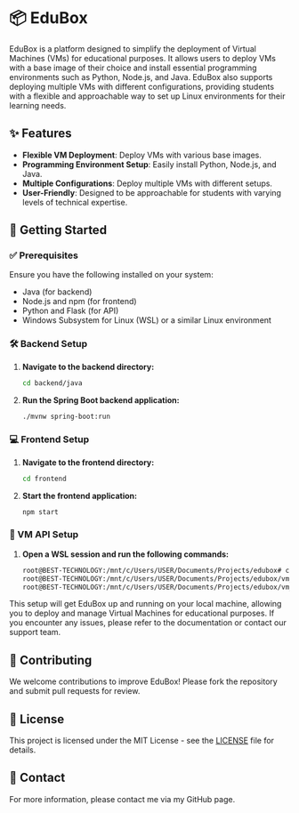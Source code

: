 # 📦 EduBox

EduBox is a platform designed to simplify the deployment of Virtual Machines (VMs) for educational purposes. It allows users to deploy VMs with a base image of their choice and install essential programming environments such as Python, Node.js, and Java. EduBox also supports deploying multiple VMs with different configurations, providing students with a flexible and approachable way to set up Linux environments for their learning needs.

## ✨ Features
- **Flexible VM Deployment**: Deploy VMs with various base images.
- **Programming Environment Setup**: Easily install Python, Node.js, and Java.
- **Multiple Configurations**: Deploy multiple VMs with different setups.
- **User-Friendly**: Designed to be approachable for students with varying levels of technical expertise.

## 🚀 Getting Started

### ✅ Prerequisites
Ensure you have the following installed on your system:
- Java (for backend)
- Node.js and npm (for frontend)
- Python and Flask (for API)
- Windows Subsystem for Linux (WSL) or a similar Linux environment

### 🛠 Backend Setup
1. **Navigate to the backend directory:**
    ```sh
    cd backend/java
    ```
2. **Run the Spring Boot backend application:**
    ```sh
    ./mvnw spring-boot:run
    ```

### 💻 Frontend Setup
1. **Navigate to the frontend directory:**
    ```sh
    cd frontend
    ```
2. **Start the frontend application:**
    ```sh
    npm start
    ```

### 🔧 VM API Setup
1. **Open a WSL session and run the following commands:**
    ```sh
    root@BEST-TECHNOLOGY:/mnt/c/Users/USER/Documents/Projects/edubox# cd vm_backend
    root@BEST-TECHNOLOGY:/mnt/c/Users/USER/Documents/Projects/edubox/vm_backend# cd Api
    root@BEST-TECHNOLOGY:/mnt/c/Users/USER/Documents/Projects/edubox/vm_backend/Api# flask --app api.py run --host=0.0.0.0
    ```

This setup will get EduBox up and running on your local machine, allowing you to deploy and manage Virtual Machines for educational purposes. If you encounter any issues, please refer to the documentation or contact our support team.

## 🤝 Contributing
We welcome contributions to improve EduBox! Please fork the repository and submit pull requests for review.

## 📜 License
This project is licensed under the MIT License - see the [LICENSE](LICENSE) file for details.

## 📧 Contact
For more information, please contact me via my GitHub page.
